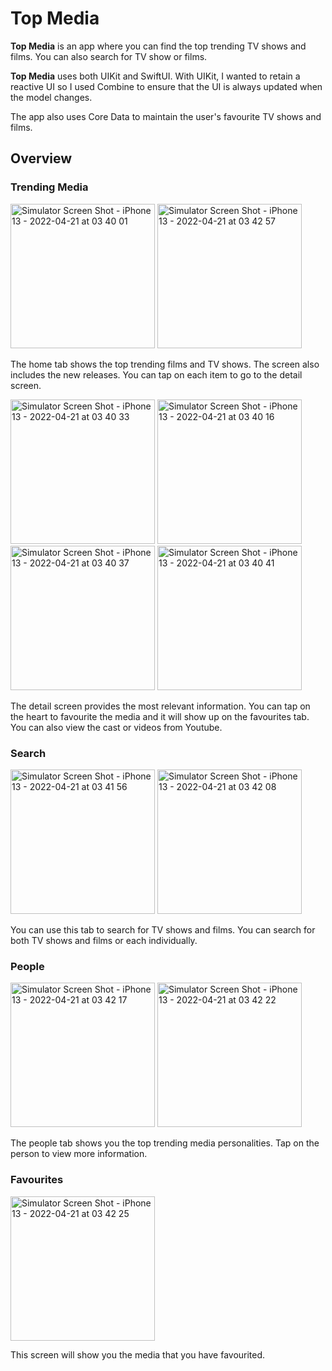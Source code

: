 #  Top Media

**Top Media** is an app where you can find the top trending TV shows and films. You can also search for TV show or films.

**Top Media** uses both UIKit and SwiftUI. With UIKit, I wanted to retain a reactive UI so I used Combine to ensure that the UI is always updated when the model changes.

The app also uses Core Data to maintain the user's favourite TV shows and films.

## Overview

### Trending Media

<img width="231" alt="Simulator Screen Shot - iPhone 13 - 2022-04-21 at 03 40 01" src="https://user-images.githubusercontent.com/5818573/164361307-9a1ecb52-8d03-488d-974c-4f451a5e3715.png"> <img width="231" alt="Simulator Screen Shot - iPhone 13 - 2022-04-21 at 03 42 57" src="https://user-images.githubusercontent.com/5818573/164361301-a58bc72c-e66f-4953-8dca-56b4a1322fa4.png">

The home tab shows the top trending films and TV shows. The screen also includes the new releases. You can tap on each item to go to the detail screen.

<img width="231" alt="Simulator Screen Shot - iPhone 13 - 2022-04-21 at 03 40 33" src="https://user-images.githubusercontent.com/5818573/164361434-a7b51114-b96c-4f19-a6c7-88e61bf5f0e9.png"> <img width="231" alt="Simulator Screen Shot - iPhone 13 - 2022-04-21 at 03 40 16" src="https://user-images.githubusercontent.com/5818573/164361539-cbcdbb3d-80d1-479c-80a1-c88fec2db756.png"> <img width="231" alt="Simulator Screen Shot - iPhone 13 - 2022-04-21 at 03 40 37" src="https://user-images.githubusercontent.com/5818573/164361443-21b7a935-7114-43d5-8796-e763775a59ef.png"> <img width="231" alt="Simulator Screen Shot - iPhone 13 - 2022-04-21 at 03 40 41" src="https://user-images.githubusercontent.com/5818573/164361446-f5c1193e-35df-4f70-b3af-1251aedff717.png">

The detail screen provides the most relevant information. You can tap on the heart to favourite the media and it will show up on the favourites tab. You can also view the cast or videos from Youtube.

### Search

<img width="231" alt="Simulator Screen Shot - iPhone 13 - 2022-04-21 at 03 41 56" src="https://user-images.githubusercontent.com/5818573/164361693-e736c63f-a0d2-4dc8-ac9b-8a1a3542168a.png"> <img width="231" alt="Simulator Screen Shot - iPhone 13 - 2022-04-21 at 03 42 08" src="https://user-images.githubusercontent.com/5818573/164361703-ee3cc166-0bab-4990-9c43-d856d7bb9af2.png">

You can use this tab to search for TV shows and films. You can search for both TV shows and films or each individually.

### People

<img width="231" alt="Simulator Screen Shot - iPhone 13 - 2022-04-21 at 03 42 17" src="https://user-images.githubusercontent.com/5818573/164361716-7f2bfa6b-bbd6-4f5a-8eec-92f1e72fd115.png"> <img width="231" alt="Simulator Screen Shot - iPhone 13 - 2022-04-21 at 03 42 22" src="https://user-images.githubusercontent.com/5818573/164361732-4077e263-c297-4a88-923d-6b2e86d78d2b.png">

The people tab shows you the top trending media personalities. Tap on the person to view more information.

### Favourites

<img width="231" alt="Simulator Screen Shot - iPhone 13 - 2022-04-21 at 03 42 25" src="https://user-images.githubusercontent.com/5818573/164361743-bbe65e93-707b-4a2d-ad65-0802861704e4.png">

This screen will show you the media that you have favourited.



